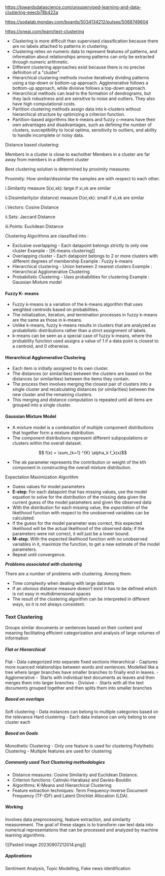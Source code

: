 https://towardsdatascience.com/unsupervised-learning-and-data-clustering-eeecb78b422a

https://sodalab.monday.com/boards/5034134212/pulses/5068749604

https://oneai.com/learn/text-clustering

- Clustering is more difficult than supervised classification because there are no labels attached to patterns in clustering.
- Clustering relies on numeric data to represent features of patterns, and information about relationships among patterns can only be extracted through numeric arithmetic.
- Different clustering approaches exist because there is no precise definition of a "cluster".
- Hierarchical clustering methods involve iteratively dividing patterns using a top-down or bottom-up approach. Agglomerative follows a bottom-up approach, while divisive follows a top-down approach.
- Hierarchical methods can lead to the formation of dendrograms, but they lack robustness and are sensitive to noise and outliers. They also have high computational costs.
- Partition clustering methods assign data into k-clusters without hierarchical structure by optimizing a criterion function.
- Partition-based algorithms like k-means and fuzzy c-means have their own advantages and disadvantages, such as defining the number of clusters, susceptibility to local optima, sensitivity to outliers, and ability to handle incomplete or noisy data.

Distance based clustering:

Members in a cluster is close to eachother
Members in a cluster are far away from members in a different cluster

Best clustering solution is determined by proximity measures:

Proximity: How similar/dissimilar the samples are with respect to each other.

i.Similarity measure S(xi,xk): large if xi,xk are similar

ii.Dissimilarity(or distance) measure D(xi,xk): small if xi,xk are similar

i.Vectors: Cosine Distance

ii.Sets: Jaccard Distance

iii.Points: Euclidean Distance

Clustering Algorithms are classified into :
- Exclusive overlapping - Each datapoint belongs strictly to only one cluster
Example - [[K-means clustering]]
- Overlapping cluster - Each datapoint belongs to 2 or more clusters with different degrees of membership
Example : Fuzzy k-means
- Hierarchical clustering - Union between 2 nearest clusters
Example : Hierarchical Agglomerative Clustering
- Probabilistic Clustering - Uses probabilities for clustering
Example : Gaussian Mixture model

#### Fuzzy K- means
- Fuzzy k-means is a variation of the k-means algorithm that uses weighted centroids based on probabilities.
- The initialization, iteration, and termination processes in fuzzy k-means are the same as those in k-means.
- Unlike k-means, fuzzy k-means results in clusters that are analyzed as probabilistic distributions rather than a strict assignment of labels.
-  k-means can be seen as a special case of fuzzy k-means, where the probability function used assigns a value of 1 if a data point is closest to a centroid, and 0 otherwise.

#### Hierarchical Agglomerative Clustering
- Each item is initially assigned to its own cluster. 
- The distances (or similarities) between the clusters are based on the distances (or similarities) between the items they contain. 
- The process then involves merging the closest pair of clusters into a single cluster and recalculating distances (or similarities) between the new cluster and the remaining clusters.
- This merging and distance computation is repeated until all items are grouped into a single cluster.

#### Gaussian Mixture Model

- A mixture model is a combination of multiple component distributions that together form a mixture distribution.
- The component distributions represent different subpopulations or clusters within the overall dataset.

$$ f(x) = \sum_{k=1} ^{K} \alpha_k f_k(x)$$
- The αk parameter represents the contribution or weight of the kth component in constructing the overall mixture distribution.


Expectation Maximization Algorithm

- Guess values for model parameters
- **E-step**: For each datapoint that has missing values, use the model equation to solve for the distribution of the missing data given the current guess of the model parameters and given the observed data
- With the distribution for each missing value, the _expectation_ of the likelihood function with respect to the unobserved variables can be calculated. 
- If the guess for the model parameter was correct, this expected likelihood will be the actual likelihood of the observed data; if the parameters were not correct, it will just be a lower bound.
- **M-step**: With the expected likelihood function with no unobserved variables in it, maximize the function, to get a new estimate of the model parameters.
- Repeat until convergence.

**_Problems associated with clustering_**

There are a number of problems with clustering. Among them:

- Time complexity when dealing with large datasets
-  If an _obvious_ distance measure doesn’t exist it has to be defined which is not easy in multidimensional spaces
- The result of the clustering algorithm can be interpreted in different ways, so it is not always consistent.


### Text Clustering
Groups similar documents or sentences based on their content and meaning facilitating efficient categorization and analysis of large volumes of information

##### Flat or Hierarchical
Flat - Data categorized into separate fixed sections 
Hierarchical - Captures more nuanced relationships between words and sentences. Modelled like a tree where larger branches have smaller branches to finally end in leaves.
		- Agglomerative -  Starts with individual text documents as leaves and then merges them into larger branches
		- Divisive -  Starts with all the text documents grouped together and then splits them into smaller branches

##### Based on overlaps

Soft clustering - Data instances can belong to multiple categories based on the relevance
Hard clustering  - Each data instance can only belong to one cluster each

##### Based on Goals
Monothetic Clustering - Only one feature is used for clustering
Polythetic Clustering - Multiple features are used for clustering
##### Commonly used Text Clustering methodologies
- Distance measures: Cosine Similarity and Euclidean Distance.
- Criterion functions: Calinski-Harabasz and Davies-Bouldin
- Algorithms: K-Means and Hierarchical Clustering
- Feature extraction techniques: Term Frequency-Inverse Document Frequency (TF-IDF) and Latent Dirichlet Allocation (LDA).

##### Working

Involves data preprocessing, feature extraction, and similarity measurement. The goal of these stages is to transform raw text data into numerical representations that can be processed and analyzed by machine learning algorithms.

![[Pasted image 20230907212014.png]]
##### Applications
Sentiment Analysis, Topic Modelling, Fake news identification